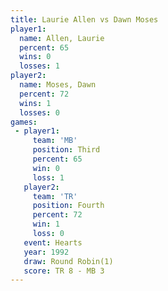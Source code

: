 ```yaml
---
title: Laurie Allen vs Dawn Moses
player1:             
  name: Allen, Laurie
  percent: 65        
  wins: 0            
  losses: 1          
player2:             
  name: Moses, Dawn  
  percent: 72        
  wins: 1            
  losses: 0          
games:
 - player1:         
     team: 'MB'     
     position: Third
     percent: 65    
     win: 0         
     loss: 1        
   player2:          
     team: 'TR'      
     position: Fourth
     percent: 72     
     win: 1          
     loss: 0         
   event: Hearts       
   year: 1992          
   draw: Round Robin(1)
   score: TR 8 - MB 3  
---
```

